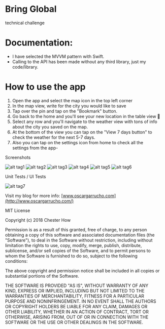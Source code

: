# Bring Global
technical challenge

# Documentation:
- I have selected the MVVM pattern with Swift.
- Calling to the API has been made without any third library, just my code/library.

# How to use the app
1. Open the app and select the map icon in the top left corner
2. In the map view, write for the city you would like to save
3. Tap over the pin and tap on the "Bookmark" button.
4. Go back to the home and you'll see your new location in the table view 🎉
5. Select any row and you'll navigate to the weather view with tons of info about the city you saved on the map.
6. At the bottom of the view you can tap on the "View 7 days button" to check the weather for the next 5-7 days.
7. Also you can tap on the settings icon from home to check all the settings from the app-


Screenshots

![alt tag1](images/image01.png)
![alt tag2](images/image02.png)
![alt tag3](images/image03.png)
![alt tag4](images/image04.png)
![alt tag5](images/image05.png)
![alt tag6](images/image06.png)

Unit Tests / UI Tests

![alt tag7](images/image07.png)



Visit my blog for more info: [www.oscargarrucho.com](http://www.oscargarrucho.com/)


MIT License

Copyright (c) 2018 Chester How

Permission is as a result of this granted, free of charge, to any person obtaining a copy of this software and associated documentation files (the "Software"), to deal in the Software without restriction, including without limitation the rights to use, copy, modify, merge, publish, distribute, sublicense, and/or sell copies of the Software, and to permit persons to whom the Software is furnished to do so, subject to the following conditions:

The above copyright and permission notice shall be included in all copies or substantial portions of the Software.

THE SOFTWARE IS PROVIDED "AS IS", WITHOUT WARRANTY OF ANY KIND, EXPRESS OR IMPLIED, INCLUDING BUT NOT LIMITED TO THE WARRANTIES OF MERCHANTABILITY, FITNESS FOR A PARTICULAR PURPOSE AND NONINFRINGEMENT. IN NO EVENT SHALL THE AUTHORS OR COPYRIGHT HOLDERS BE LIABLE FOR ANY CLAIM, DAMAGES OR OTHER LIABILITY, WHETHER IN AN ACTION OF CONTRACT, TORT OR OTHERWISE, ARISING FROM, OUT OF OR IN CONNECTION WITH THE SOFTWARE OR THE USE OR OTHER DEALINGS IN THE SOFTWARE.


